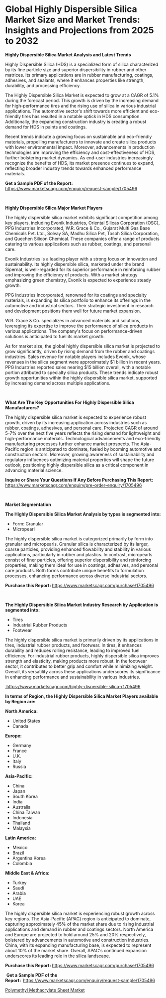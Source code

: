 <p><h1>Global Highly Dispersible Silica Market Size and Market Trends: Insights and Projections from 2025 to 2032</h1></p><p><strong>Highly Dispersible Silica Market Analysis and Latest Trends</strong></p>
<p><p>Highly Dispersible Silica (HDS) is a specialized form of silica characterized by its fine particle size and superior dispersibility in rubber and other matrices. Its primary applications are in rubber manufacturing, coatings, adhesives, and sealants, where it enhances properties like strength, durability, and processing efficiency.</p><p>The Highly Dispersible Silica Market is expected to grow at a CAGR of 5.1% during the forecast period. This growth is driven by the increasing demand for high-performance tires and the rising use of silica in various industrial applications. The automotive sector's shift towards more efficient and eco-friendly tires has resulted in a notable uptick in HDS consumption. Additionally, the expanding construction industry is creating a robust demand for HDS in paints and coatings.</p><p>Recent trends indicate a growing focus on sustainable and eco-friendly materials, propelling manufacturers to innovate and create silica products with lower environmental impact. Moreover, advancements in production technologies are improving the efficiency and cost-effectiveness of HDS, further bolstering market dynamics. As end-user industries increasingly recognize the benefits of HDS, its market presence continues to expand, reflecting broader industry trends towards enhanced performance materials.</p></p>
<p><strong>Get a Sample PDF of the Report:&nbsp;</strong> <a href="https://www.marketscagr.com/enquiry/request-sample/1705496?utm_campaign=2452&utm_medium=2&utm_source=Github&utm_content=ia&utm_term=27032025&utm_id=highly-dispersible-silica">https://www.marketscagr.com/enquiry/request-sample/1705496</a></p>
<p>&nbsp;</p>
<p><strong>Highly Dispersible Silica Major Market Players</strong></p>
<p><p>The highly dispersible silica market exhibits significant competition among key players, including Evonik Industries, Oriental Silicas Corporation (OSC), PPG Industries Incorporated, W.R. Grace & Co., Gujarat Multi Gas Base Chemicals Pvt. Ltd., Solvay SA, Madhu Silica Pvt, Tosoh Silica Corporation, and Quechen Silicon Chemical. These companies offer a range of products catering to various applications such as rubber, coatings, and personal care.</p><p>Evonik Industries is a leading player with a strong focus on innovation and sustainability. Its highly dispersible silica, marketed under the brand Sipernat, is well-regarded for its superior performance in reinforcing rubber and improving the efficiency of products. With a market strategy emphasizing green chemistry, Evonik is expected to experience steady growth.</p><p>PPG Industries Incorporated, renowned for its coatings and specialty materials, is expanding its silica portfolio to enhance its offerings in the automotive and industrial sectors. Their strategic investment in research and development positions them well for future market expansion.</p><p>W.R. Grace & Co. specializes in advanced materials and solutions, leveraging its expertise to improve the performance of silica products in various applications. The company's focus on performance-driven solutions is anticipated to fuel its market growth.</p><p>As for market size, the global highly dispersible silica market is projected to grow significantly, driven by rising demand from the rubber and coatings industries. Sales revenue for notable players includes Evonik, whose revenues in the silica segment were approximately $1 billion in recent years. PPG Industries reported sales nearing $15 billion overall, with a notable portion attributed to specialty silica products. These trends indicate robust growth opportunities within the highly dispersible silica market, supported by increasing demand across multiple applications.</p></p>
<p>&nbsp;</p>
<p><strong>What Are The Key Opportunities For Highly Dispersible Silica Manufacturers?</strong></p>
<p><p>The highly dispersible silica market is expected to experience robust growth, driven by its increasing application across industries such as rubber, coatings, adhesives, and personal care. Projected CAGR of around 5-7% over the next five years reflects the rising demand for lightweight and high-performance materials. Technological advancements and eco-friendly manufacturing processes further enhance market prospects. The Asia-Pacific region is anticipated to dominate, fueled by booming automotive and construction sectors. Moreover, growing awareness of sustainability and regulatory influences optimizing material properties will shape the future outlook, positioning highly dispersible silica as a critical component in advancing material science.</p></p>
<p><strong>Inquire or Share Your Questions If Any Before Purchasing This Report:</strong> <a href="https://www.marketscagr.com/enquiry/pre-order-enquiry/1705496?utm_campaign=2452&utm_medium=2&utm_source=Github&utm_content=ia&utm_term=27032025&utm_id=highly-dispersible-silica">https://www.marketscagr.com/enquiry/pre-order-enquiry/1705496</a></p>
<p>&nbsp;</p>
<p><strong>Market Segmentation</strong></p>
<p><strong>The Highly Dispersible Silica Market Analysis by types is segmented into:</strong></p>
<p><ul><li>Form: Granular</li><li>Micropearl</li></ul></p>
<p><p>The highly dispersible silica market is categorized primarily by form into granular and micropearls. Granular silica is characterized by its larger, coarse particles, providing enhanced flowability and stability in various applications, particularly in rubber and plastics. In contrast, micropearls consist of finer particles, offering superior dispersibility and reinforcing properties, making them ideal for use in coatings, adhesives, and personal care products. Both forms contribute unique benefits to formulation processes, enhancing performance across diverse industrial sectors.</p></p>
<p><strong>Purchase this Report:&nbsp;</strong><a href="https://www.marketscagr.com/purchase/1705496?utm_campaign=2452&utm_medium=2&utm_source=Github&utm_content=ia&utm_term=27032025&utm_id=highly-dispersible-silica">https://www.marketscagr.com/purchase/1705496</a></p>
<p>&nbsp;</p>
<p><strong>The Highly Dispersible Silica Market Industry Research by Application is segmented into:</strong></p>
<p><ul><li>Tires</li><li>Industrial Rubber Products</li><li>Footwear</li></ul></p>
<p><p>The highly dispersible silica market is primarily driven by its applications in tires, industrial rubber products, and footwear. In tires, it enhances durability and reduces rolling resistance, leading to improved fuel efficiency. For industrial rubber products, highly dispersible silica improves strength and elasticity, making products more robust. In the footwear sector, it contributes to better grip and comfort while minimizing weight. Overall, its versatility across these applications underscores its significance in enhancing performance and sustainability in various industries.</p></p>
<p><a href="https://www.marketscagr.com/highly-dispersible-silica-r1705496?utm_campaign=2452&utm_medium=2&utm_source=Github&utm_content=ia&utm_term=27032025&utm_id=highly-dispersible-silica">&nbsp;https://www.marketscagr.com/highly-dispersible-silica-r1705496</a></p>
<p><strong>In terms of Region, the Highly Dispersible Silica Market Players available by Region are:</strong></p>
<p>
    <p> <strong> North America: </strong>
        <ul>
            <li>United States</li>
            <li>Canada</li>
        </ul>
        </p> 
    <p> <strong> Europe: </strong>
        <ul>
            <li>Germany</li>
            <li>France</li>
            <li>U.K.</li>
            <li>Italy</li>
            <li>Russia</li>
        </ul>
        </p> 
    <p> <strong> Asia-Pacific: </strong>
        <ul>
            <li>China</li>
            <li>Japan</li>
            <li>South Korea</li>
            <li>India</li>
            <li>Australia</li>
            <li>China Taiwan</li>
            <li>Indonesia</li>
            <li>Thailand</li>
            <li>Malaysia</li>
        </ul>
        </p> 
    <p> <strong> Latin America: </strong>
        <ul>
            <li>Mexico</li>
            <li>Brazil</li>
            <li>Argentina Korea</li>
            <li>Colombia</li>
        </ul>
        </p> 
    <p> <strong> Middle East & Africa: </strong>
        <ul>
            <li>Turkey</li>
            <li>Saudi</li>
            <li>Arabia</li>
            <li>UAE</li>
            <li>Korea</li>
        </ul>
    </p>
    </p>
<p><p>The highly dispersible silica market is experiencing robust growth across key regions. The Asia-Pacific (APAC) region is anticipated to dominate, capturing approximately 45% of the market share due to rising industrial applications and demand in rubber and coatings sectors. North America and Europe are projected to hold around 25% and 20% respectively, bolstered by advancements in automotive and construction industries. China, with its expanding manufacturing base, is expected to represent about 10% of the market share. Overall, APAC's continued expansion underscores its leading role in the silica landscape.</p></p>
<p><strong>Purchase this Report: </strong><a href="https://www.marketscagr.com/purchase/1705496?utm_campaign=2452&utm_medium=2&utm_source=Github&utm_content=ia&utm_term=27032025&utm_id=highly-dispersible-silica">https://www.marketscagr.com/purchase/1705496</a></p>
<p>&nbsp;<strong>Get a Sample PDF of the Report:&nbsp;&nbsp;</strong><a href="https://www.marketscagr.com/enquiry/request-sample/1705496?utm_campaign=2452&utm_medium=2&utm_source=Github&utm_content=ia&utm_term=27032025&utm_id=highly-dispersible-silica">https://www.marketscagr.com/enquiry/request-sample/1705496</a></p>
<p><strong></strong></p>
<p><p><a href="https://github.com/qianyateina/Market-Research-Report-List-1/blob/main/polymethyl-methacrylate-sheet-market.md?utm_campaign=2452&utm_medium=2&utm_source=Github&utm_content=ia&utm_term=27032025&utm_id=highly-dispersible-silica">Polymethyl Methacrylate Sheet Market</a></p></p>